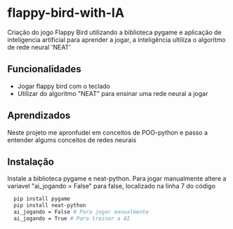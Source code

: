 # flappy-bird-with-IA
Criação do jogo Flappy Bird utilizando a biblioteca pygame e aplicação de inteligencia artificial para aprender a jogar, 
a inteligência ultiliza o algoritmo de rede neural 'NEAT'

## Funcionalidades

- Jogar flappy bird com o teclado 
- Utilizar do algoritmo "NEAT" para ensinar uma rede neural a jogar

## Aprendizados

Neste projeto me apronfudei em conceitos de POO-python e passo a entender algums conceitos de redes neurais

## Instalação

Instale a biblioteca pygame e neat-python. Para jogar manualmente altere a variavel "ai_jogando = False" para false, localizado na linha 7 do código

```bash
  pip install pygame
  pip install neat-python
  ai_jogando = False # Para jogar manualmente
  ai_jogando = True # Para treinar a AI
```

    
